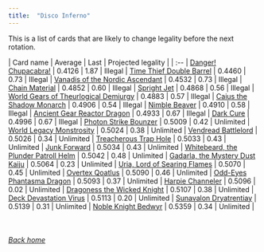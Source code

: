 ```yaml
---
title:  "Disco Inferno"
---
```


This is a list of cards that are likely to change legality before the next rotation.

| Card name | Average | Last | Projected legality |
| :-- |
[Danger! Chupacabra!](https://db.ygoprodeck.com/card/?search=Danger!%20Chupacabra!) | 0.4126 | 1.87 | Illegal |
[Time Thief Double Barrel](https://db.ygoprodeck.com/card/?search=Time%20Thief%20Double%20Barrel) | 0.4460 | 0.73 | Illegal |
[Vanadis of the Nordic Ascendant](https://db.ygoprodeck.com/card/?search=Vanadis%20of%20the%20Nordic%20Ascendant) | 0.4532 | 0.73 | Illegal |
[Chain Material](https://db.ygoprodeck.com/card/?search=Chain%20Material) | 0.4852 | 0.60 | Illegal |
[Spright Jet](https://db.ygoprodeck.com/card/?search=Spright%20Jet) | 0.4868 | 0.56 | Illegal |
[World Gears of Theurlogical Demiurgy](https://db.ygoprodeck.com/card/?search=World%20Gears%20of%20Theurlogical%20Demiurgy) | 0.4883 | 0.57 | Illegal |
[Caius the Shadow Monarch](https://db.ygoprodeck.com/card/?search=Caius%20the%20Shadow%20Monarch) | 0.4906 | 0.54 | Illegal |
[Nimble Beaver](https://db.ygoprodeck.com/card/?search=Nimble%20Beaver) | 0.4910 | 0.58 | Illegal |
[Ancient Gear Reactor Dragon](https://db.ygoprodeck.com/card/?search=Ancient%20Gear%20Reactor%20Dragon) | 0.4933 | 0.67 | Illegal |
[Dark Cure](https://db.ygoprodeck.com/card/?search=Dark%20Cure) | 0.4996 | 0.67 | Illegal |
[Photon Strike Bounzer](https://db.ygoprodeck.com/card/?search=Photon%20Strike%20Bounzer) | 0.5009 | 0.42 | Unlimited |
[World Legacy Monstrosity](https://db.ygoprodeck.com/card/?search=World%20Legacy%20Monstrosity) | 0.5024 | 0.38 | Unlimited |
[Vendread Battlelord](https://db.ygoprodeck.com/card/?search=Vendread%20Battlelord) | 0.5026 | 0.34 | Unlimited |
[Treacherous Trap Hole](https://db.ygoprodeck.com/card/?search=Treacherous%20Trap%20Hole) | 0.5033 | 0.43 | Unlimited |
[Junk Forward](https://db.ygoprodeck.com/card/?search=Junk%20Forward) | 0.5034 | 0.43 | Unlimited |
[Whitebeard, the Plunder Patroll Helm](https://db.ygoprodeck.com/card/?search=Whitebeard,%20the%20Plunder%20Patroll%20Helm) | 0.5042 | 0.48 | Unlimited |
[Gadarla, the Mystery Dust Kaiju](https://db.ygoprodeck.com/card/?search=Gadarla,%20the%20Mystery%20Dust%20Kaiju) | 0.5064 | 0.23 | Unlimited |
[Uria, Lord of Searing Flames](https://db.ygoprodeck.com/card/?search=Uria,%20Lord%20of%20Searing%20Flames) | 0.5070 | 0.45 | Unlimited |
[Overtex Qoatlus](https://db.ygoprodeck.com/card/?search=Overtex%20Qoatlus) | 0.5090 | 0.46 | Unlimited |
[Odd-Eyes Phantasma Dragon](https://db.ygoprodeck.com/card/?search=Odd-Eyes%20Phantasma%20Dragon) | 0.5093 | 0.37 | Unlimited |
[Harpie Channeler](https://db.ygoprodeck.com/card/?search=Harpie%20Channeler) | 0.5096 | 0.02 | Unlimited |
[Dragoness the Wicked Knight](https://db.ygoprodeck.com/card/?search=Dragoness%20the%20Wicked%20Knight) | 0.5107 | 0.38 | Unlimited |
[Deck Devastation Virus](https://db.ygoprodeck.com/card/?search=Deck%20Devastation%20Virus) | 0.5113 | 0.20 | Unlimited |
[Sunavalon Dryatrentiay](https://db.ygoprodeck.com/card/?search=Sunavalon%20Dryatrentiay) | 0.5139 | 0.31 | Unlimited |
[Noble Knight Bedwyr](https://db.ygoprodeck.com/card/?search=Noble%20Knight%20Bedwyr) | 0.5359 | 0.34 | Unlimited |

<br>

###### [Back home](index)